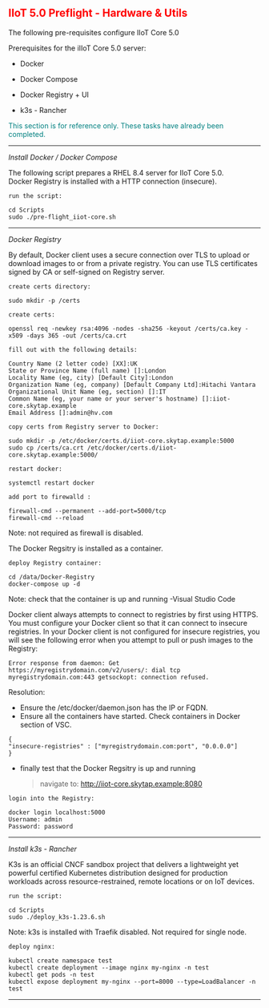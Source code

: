 ## <font color='red'>IIoT 5.0 Preflight - Hardware & Utils</font>  

The following pre-requisites configure IIoT Core 5.0

Prerequisites for the iIIoT Core 5.0 server:
* Docker
* Docker Compose
* Docker Registry + UI 

* k3s - Rancher

<font color='teal'>This section is for reference only. These tasks have already been completed.</font>

---

<em>Install Docker / Docker Compose</em>

The following script prepares a RHEL 8.4 server for IIoT Core 5.0.  
Docker Registry is installed with a HTTP connection (insecure).

``run the script:``
```
cd Scripts
sudo ./pre-flight_iiot-core.sh
```

--- 

<em>Docker Registry</em>

By default, Docker client uses a secure connection over TLS to upload or download images to or from a private registry. You can use TLS certificates signed by CA or self-signed on Registry server.

``create certs directory:``
```
sudo mkdir -p /certs
```
``create certs:``
```
openssl req -newkey rsa:4096 -nodes -sha256 -keyout /certs/ca.key -x509 -days 365 -out /certs/ca.crt
```
``fill out with the following details:``
```
Country Name (2 letter code) [XX]:UK
State or Province Name (full name) []:London
Locality Name (eg, city) [Default City]:London
Organization Name (eg, company) [Default Company Ltd]:Hitachi Vantara
Organizational Unit Name (eg, section) []:IT
Common Name (eg, your name or your server's hostname) []:iiot-core.skytap.example
Email Address []:admin@hv.com
```

``copy certs from Registry server to Docker:``
```
sudo mkdir -p /etc/docker/certs.d/iiot-core.skytap.example:5000
sudo cp /certs/ca.crt /etc/docker/certs.d/iiot-core.skytap.example:5000/
```

``restart docker:``
```
systemctl restart docker
```



``add port to firewalld :``
```
firewall-cmd --permanent --add-port=5000/tcp
firewall-cmd --reload
```
Note: not required as firewall is disabled.



The Docker Regsitry is installed as a container.

``deploy Registry container:``
```
cd /data/Docker-Registry
docker-compose up -d
```
Note: check that the container is up and running -Visual Studio Code

Docker client always attempts to connect to registries by first using HTTPS. You must configure your Docker client so that it can connect to insecure registries. In your Docker client is not configured for insecure registries, you will see the following error when you attempt to pull or push images to the Registry:  

```Error response from daemon: Get https://myregistrydomain.com/v2/users/: dial tcp myregistrydomain.com:443 getsockopt: connection refused.```

Resolution: 
* Ensure the /etc/docker/daemon.json has the IP or FQDN. 
* Ensure all the containers have started. Check containers in Docker section of VSC.

```
{
"insecure-registries" : ["myregistrydomain.com:port", "0.0.0.0"]
}
```

* finally test that the Docker Regsitry is up and running

  > navigate to: http://iiot-core.skytap.example:8080

``login into the Registry:``
```
docker login localhost:5000
Username: admin
Password: password  
```

---

<em>Install k3s - Rancher</em> 

K3s is an official CNCF sandbox project that delivers a lightweight yet powerful certified Kubernetes distribution designed for production workloads across resource-restrained, remote locations or on IoT devices.

``run the script:``
```
cd Scripts
sudo ./deploy_k3s-1.23.6.sh
```
Note: k3s is installed with Traefik disabled. Not required for single node.

``deploy nginx:``
```
kubectl create namespace test
kubectl create deployment --image nginx my-nginx -n test
kubectl get pods -n test
kubectl expose deployment my-nginx --port=8000 --type=LoadBalancer -n test
```

---